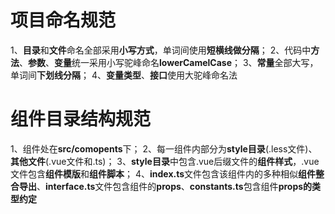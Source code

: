 # 项目命名规范

1、**目录**和**文件**命名全部采用**小写方式**，单词间使用**短横线做分隔**；
2、代码中**方法**、**参数**、**变量**统一采用小写驼峰命名**lowerCamelCase**；
3、**常量**全部大写，单词间**下划线分隔**；
4、**变量类型**、**接口**使用大驼峰命名法

# 组件目录结构规范

1、组件处在**src/comopents**下；
2、每一组件内部分为**style目录**(.less文件)、**其他文件**(.vue文件和.ts)；
3、**style目录**中包含.vue后缀文件的**组件样式**，.vue文件包含**组件模版**和**组件脚本**；
4、**index.ts**文件包含该组件内的多种相似**组件整合导出**、**interface.ts**文件包含组件的**props**、**constants.ts**包含组件**props的类型约定**
